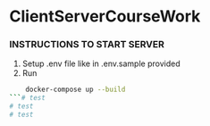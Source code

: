 # ClientServerCourseWork

### INSTRUCTIONS TO START SERVER
1. Setup .env file like in .env.sample provided
2. Run 
```bash
    docker-compose up --build
```# test
# test
# test
